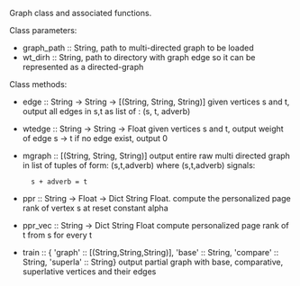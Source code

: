 Graph class and associated functions. 


Class parameters:

* graph_path :: String, path to multi-directed graph to be loaded
* wt_dirh    :: String, path to directory with graph edge so it can be represented
                 as a directed-graph

Class methods:

- edge :: String -> String -> [(String, String, String)] 
         given vertices s and t, output all edges in s,t as list of : (s, t, adverb)

- wtedge :: String -> String -> Float
        given vertices s and t, output weight of edge s -> t
        if no edge exist, output 0


- mgraph :: [(String, String, String)]
        output entire raw multi directed graph in list of tuples of form: (s,t,adverb)
        where (s,t,adverb) signals:

		s + adverb = t

- ppr :: String -> Float -> Dict String Float. 
        compute the personalized page rank of vertex s at reset constant alpha

- ppr_vec :: String -> Dict String Float
		compute personalized page rank of t from s for every t

- train :: { 'graph' :: [(String,String,String)], 'base' :: String, 'compare' :: String, 'superla' :: String}
          output partial graph with base, comparative, superlative vertices and their edges

